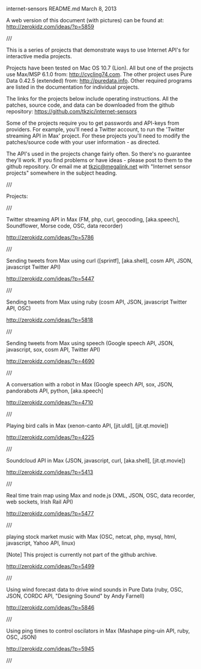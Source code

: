 internet-sensors
README.md
March 8, 2013

A web version of this document (with pictures) can be found at: http://zerokidz.com/ideas/?p=5859

///

This is a series of projects that demonstrate ways to use Internet API's for interactive media projects.

Projects have been tested on Mac OS 10.7 (Lion). All but one of the projects use Max/MSP 6.1.0 from: http://cycling74.com. The other project uses Pure Data 0.42.5 (extended) from: http://puredata.info. Other required programs are listed in the documentation for individual projects.

The links for the projects below include operating instructions. All the patches, source code, and data can be downloaded from the github repository: https://github.com/tkzic/internet-sensors

Some of the projects require you to get passwords and API-keys from providers. For example, you'll need a Twitter account, to run the 'Twitter streaming API in Max' project. For these projects you'll need to modify the patches/source code with your user information - as directed.

The API's used in the projects change fairly often. So there's no guarantee they'll work. If you find problems or have ideas - please post to them to the github repository. Or email me at tkzic@megalink.net with "Internet sensor projects" somewhere in the subject heading.

///

Projects:

///

Twitter streaming API in Max (FM, php, curl, geocoding, [aka.speech], Soundflower, Morse code, OSC, data recorder)

http://zerokidz.com/ideas/?p=5786

///

Sending tweets from Max using curl ([sprintf], [aka.shell], cosm API, JSON, javascript Twitter API)

http://zerokidz.com/ideas/?p=5447

///
 
Sending tweets from Max using ruby (cosm API, JSON, javascript Twitter API, OSC)

http://zerokidz.com/ideas/?p=5818

///

Sending tweets from Max using speech (Google speech API, JSON, javascript, sox, cosm API, Twitter API)

http://zerokidz.com/ideas/?p=4690

///

A conversation with a robot in Max (Google speech API, sox, JSON,  pandorabots API, python, [aka.speech]

http://zerokidz.com/ideas/?p=4710

///

Playing bird calls in Max (xenon-canto API, [jit.uldl], [jit.qt.movie])

http://zerokidz.com/ideas/?p=4225

///

Soundcloud API in Max (JSON, javascript, curl, [aka.shell], [jit.qt.movie])

http://zerokidz.com/ideas/?p=5413

///

Real time train map using Max and node.js (XML, JSON, OSC, data recorder, web sockets, Irish Rail API)

http://zerokidz.com/ideas/?p=5477

///

playing stock market music with Max (OSC, netcat,  php, mysql, html, javascript, Yahoo API, linux)

[Note] This project is currently not part of the github archive.

http://zerokidz.com/ideas/?p=5499

///

Using wind forecast data to drive wind sounds in Pure Data (ruby, OSC, JSON, CORDC API, "Designing Sound" by Andy Farnell)

http://zerokidz.com/ideas/?p=5846

///

Using ping times to control oscilators in Max (Mashape ping-uin API, ruby, OSC, JSON)

http://zerokidz.com/ideas/?p=5945

///

